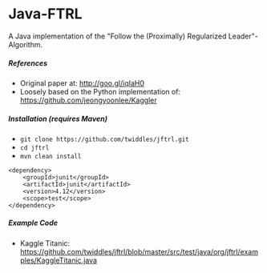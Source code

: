 Java-FTRL
=======
A Java implementation of the "Follow the (Proximally) Regularized Leader"-Algorithm.

##### References

- Original paper at: http://goo.gl/iqIaH0
- Loosely based on the Python implementation of: https://github.com/jeongyoonlee/Kaggler

##### Installation (requires Maven)

- `git clone https://github.com/twiddles/jftrl.git`
- `cd jftrl`
- `mvn clean install`

```
<dependency>
    <groupId>junit</groupId>
    <artifactId>junit</artifactId>
    <version>4.12</version>
    <scope>test</scope>
</dependency>
```

##### Example Code
- Kaggle Titanic: https://github.com/twiddles/jftrl/blob/master/src/test/java/org/jftrl/examples/KaggleTitanic.java


